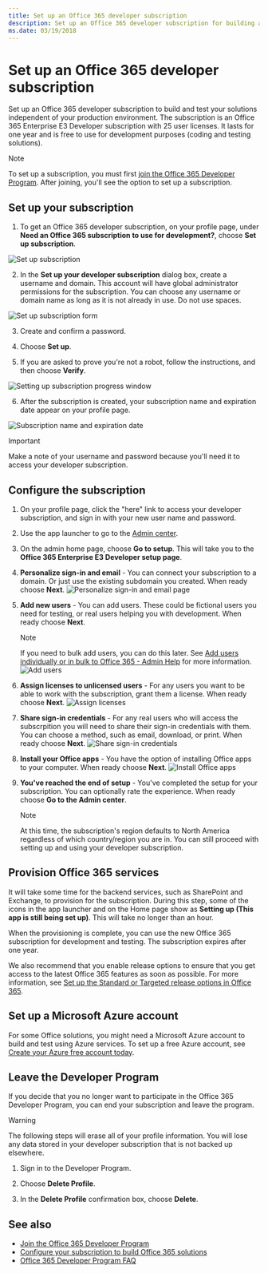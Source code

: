 ```yaml
---
title: Set up an Office 365 developer subscription
description: Set up an Office 365 developer subscription for building and testing solutions independent of your production environment.
ms.date: 03/19/2018
---
```


# Set up an Office 365 developer subscription 

Set up an Office 365 developer subscription to build and test your solutions independent of your production environment. The subscription is an Office 365 Enterprise E3 Developer subscription with 25 user licenses. It lasts for one year and is free to use for development purposes (coding and testing solutions).

> [!NOTE] 
> To set up a subscription, you must first [join the Office 365 Developer Program](office-365-developer-program.md). After joining, you'll see the option to set up a subscription.

## Set up your subscription

1. To get an Office 365 developer subscription, on your profile page, under **Need an Office 365 subscription to use for development?**, choose **Set up subscription**.

  ![Set up subscription](images/4-set-up-subscription.png)

2. In the **Set up your developer subscription** dialog box, create a username and domain. This account will have global administrator permissions for the subscription. You can choose any username or domain name as long as it is not already in use. Do not use spaces.

  ![Set up subscription form](images/5-set-up-form.png)

3. Create and confirm a password.

4. Choose **Set up**.

5. If you are asked to prove you're not a robot, follow the instructions, and then choose **Verify**.

  ![Setting up subscription progress window](images/6-setting-up-subscription.png)

6. After the subscription is created, your subscription name and expiration date appear on your profile page.

  ![Subscription name and expiration date](images/7-subscription-info.png)

  > [!IMPORTANT]
  > Make a note of your username and password because you'll need it to access your developer subscription.

## Configure the subscription

1. On your profile page, click the "here" link to access your developer subscription, and sign in with your new user name and password.
2. Use the app launcher to go to the [Admin center](https://portal.office.com/adminportal/home#/homepage).
3. On the admin home page, choose **Go to setup**. This will take you to the **Office 365 Enterprise E3 Developer setup page**.
4. **Personalize sign-in and email** - You can connect your subscription to a domain. Or just use the existing subdomain you created. When ready choose **Next**.
    ![Personalize sign-in and email page](images/set-up-personalize.png)
1. **Add new users** - You can add users. These could be fictional users you need for testing, or real users helping you with development. When ready choose **Next**.
    >[!NOTE]
    >If you need to bulk add users, you can do this later. See [Add users individually or in bulk to Office 365 - Admin Help](https://support.office.com/en-us/article/add-users-individually-or-in-bulk-to-office-365-admin-help-1970f7d6-03b5-442f-b385-5880b9c256ec) for more information.
    ![Add users](images/8-add-new-users.png)
2. **Assign licenses to unlicensed users** - For any users you want to be able to work with the subscription, grant them a license. When ready choose **Next**.
    ![Assign licenses](images/9-assign-licenses.png)
3. **Share sign-in credentials** - For any real users who will access the subscrpition you will need to share their sign-in credentials with them. You can choose a method, such as email, download, or print. When ready choose **Next**.
    ![Share sign-in credentials](images/10-share-sign-in-credentials.png)
4. **Install your Office apps** - You have the option of installing Office apps to your computer. When ready choose **Next**.
    ![Install Office apps](images/11-install-office-apps.png)
5. **You've reached the end of setup** - You've completed the setup for your subscription. You can optionally rate the experience. When ready choose **Go to the Admin center**.
    
   > [!NOTE] 
   > At this time, the subscription's region defaults to North America regardless of which country/region you are in. You can still proceed with setting up and using your developer subscription.

## Provision Office 365 services

It will take some time for the backend services, such as SharePoint and Exchange, to provision for the subscription. During this step, some of the icons in the app launcher and on the Home page show as **Setting up (This app is still being set up)**. This will take no longer than an hour.

When the provisioning is complete, you can use the new Office 365 subscription for development and testing. The subscription expires after one year.

We also recommend that you enable release options to ensure that you get access to the latest Office 365 features as soon as possible. For more information, see [Set up the Standard or Targeted release options in Office 365](https://support.office.com/en-us/article/set-up-the-standard-or-targeted-release-options-in-office-365-3b3adfa4-1777-4ff0-b606-fb8732101f47?ui=en-US&rs=en-US&ad=US).

## Set up a Microsoft Azure account

For some Office solutions, you might need a Microsoft Azure account to build and test using Azure services. To set up a free Azure account, see [Create your Azure free account today](https://azure.microsoft.com/en-us/free/).

## Leave the Developer Program

If you decide that you no longer want to participate in the Office 365 Developer Program, you can end your subscription and leave the program.

  > [!WARNING]
  > The following steps will erase all of your profile information. You will lose any data stored in your developer subscription that is not backed up elsewhere.

1. Sign in to the Developer Program.

2. Choose **Delete Profile**.

3. In the **Delete Profile** confirmation box, choose **Delete**.

## See also

- [Join the Office 365 Developer Program](office-365-developer-program.md)
- [Configure your subscription to build Office 365 solutions](configure-your-office-365-developer-subscription.md)
- [Office 365 Developer Program FAQ](office-365-developer-program-faq.md)
